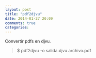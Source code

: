 ```yaml
---
layout: post
title: "pdf2djvu"
date: 2014-01-27 20:09
comments: true
categories: 
---
```

Convertir pdfs en djvu.

>$ pdf2djvu -o salida.djvu archivo.pdf

